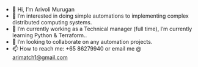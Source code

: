 - 👋 Hi, I’m Arivoli Murugan
- 👀 I’m interested in doing simple automations to implementing complex distributed computing systems.
- 🌱 I’m currently working as a Technical manager (full time), I’m currently learning Python & Terraform..
- 💞️ I’m looking to collaborate on any automation projects.
- 📫 How to reach me: +65 86279940 or email me @ arimatch1@gmail.com

<!---
ariv14/ariv14 is a ✨ special ✨ repository because its `README.md` (this file) appears on your GitHub profile.
You can click the Preview link to take a look at your changes.
--->
